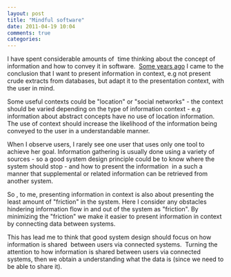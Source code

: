 ```yaml
---
layout: post
title: "Mindful software"
date: 2011-04-19 10:04
comments: true 
categories: 
---
```

I have spent considerable amounts of  time thinking about the concept of information and how to convey it in software.  <a title="what is information?" href="http://www.pedant.dk/2009/08/10/what-is-information/" target="_blank">Some years ago</a> I came to the conclusion that I want to present information in context, e.g not present crude extracts from databases, but adapt it to the presentation context, with the user in mind.

Some useful contexts could be "location" or "social networks" - the context should be varied depending on the type of information context - e.g information about abstract concepts have no use of location information. The use of context should increase the likelihood of the information being conveyed to the user in a understandable manner.

When I observe users, I rarely see one user that uses only one tool to achieve her goal. Information gathering is usually done using a variety of sources - so a good system design principle could be to know where the system should stop - and how to present the information  in a such a manner that supplemental or related information can be retrieved from another system.

So , to me, presenting information in context is also about presenting the least amount of "friction" in the system. Here I consider any obstacles hindering information flow in and out of the system as "friction". By minimizing the "friction" we make it easier to present information in context by connecting data between systems.

This has lead me to think that good system design should focus on how information is shared  between users via connected systems.  Turning the attention to how information is shared between users via connected systems, then we obtain a understanding what the data is (since we need to be able to share it).